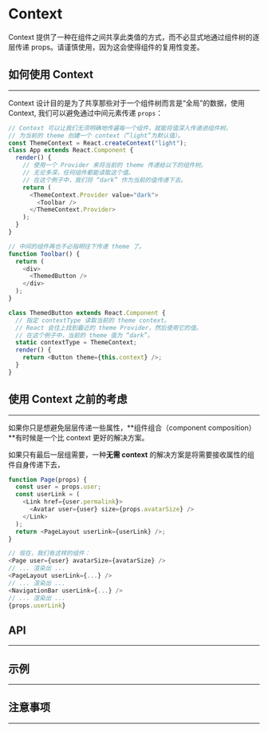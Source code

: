 # Context

Context 提供了一种在组件之间共享此类值的方式，而不必显式地通过组件树的逐层传递 props。请谨慎使用，因为这会使得组件的复用性变差。

## 如何使用 Context

---

Context 设计目的是为了共享那些对于一个组件树而言是“全局”的数据，使用 Context, 我们可以避免通过中间元素传递 `props`：

```js
// Context 可以让我们无须明确地传遍每一个组件，就能将值深入传递进组件树。
// 为当前的 theme 创建一个 context（“light”为默认值）。
const ThemeContext = React.createContext("light");
class App extends React.Component {
  render() {
    // 使用一个 Provider 来将当前的 theme 传递给以下的组件树。
    // 无论多深，任何组件都能读取这个值。
    // 在这个例子中，我们将 “dark” 作为当前的值传递下去。
    return (
      <ThemeContext.Provider value="dark">
        <Toolbar />
      </ThemeContext.Provider>
    );
  }
}

// 中间的组件再也不必指明往下传递 theme 了。
function Toolbar() {
  return (
    <div>
      <ThemedButton />
    </div>
  );
}

class ThemedButton extends React.Component {
  // 指定 contextType 读取当前的 theme context。
  // React 会往上找到最近的 theme Provider，然后使用它的值。
  // 在这个例子中，当前的 theme 值为 “dark”。
  static contextType = ThemeContext;
  render() {
    return <Button theme={this.context} />;
  }
}
```

## 使用 Context 之前的考虑

---

如果你只是想避免层层传递一些属性，**组件组合（component composition）**有时候是一个比 context 更好的解决方案。

如果只有最后一层组需要，一种**无需 context** 的解决方案是将需要接收属性的组件自身传递下去，

```js
function Page(props) {
  const user = props.user;
  const userLink = (
    <Link href={user.permalink}>
      <Avatar user={user} size={props.avatarSize} />
    </Link>
  );
  return <PageLayout userLink={userLink} />;
}

// 现在，我们有这样的组件：
<Page user={user} avatarSize={avatarSize} />
// ... 渲染出 ...
<PageLayout userLink={...} />
// ... 渲染出 ...
<NavigationBar userLink={...} />
// ... 渲染出 ...
{props.userLink}
```

## API

---

## 示例

---

## 注意事项

---
